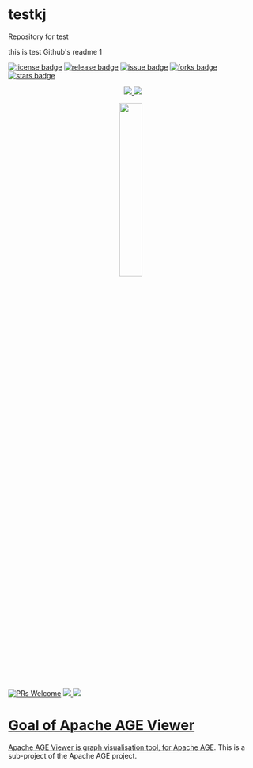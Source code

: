 # testkj
Repository for test

this is test Github's readme 1

[![license badge](https://img.shields.io/github/license/apache/age)](https://github.com/apache/age/blob/master/LICENSE)
[![release badge](https://img.shields.io/github/v/release/apache/age)](https://github.com/apache/age/releases)
[![issue badge](https://img.shields.io/github/issues/apache/age)](https://github.com/apache/age/issues)
[![forks badge](https://img.shields.io/github/forks/apache/age)](https://github.com/apache/age/network/members)
[![stars badge](https://img.shields.io/github/stars/apache/age)](https://github.com/apache/age/stargazers)
<p align="center">                                                                                                    
  <a href="https://github.com/apache/age/blob/master/LICENSE">
    <img src="https://img.shields.io/github/license/apache/age-viewer"/>
  </a>
 
  <a href="https://github.com/apache/age/stargazers">
    <img src="https://img.shields.io/github/stars/apache/age-viewer"/>
  </a>  
  
  </p>
  
<p align="center">
     <img src="https://age.apache.org/age-manual/master/_static/logo.png" width="30%" height="30%">
    &nbsp;
</P>


<p>
  
[![PRs Welcome](https://img.shields.io/badge/PRs-welcome-brightgreen.svg?style=flat-square)](http://makeapullrequest.com)
  <a href="https://github.com/apache/age/blob/master/LICENSE">
    <img src="https://img.shields.io/github/license/apache/age-viewer"/>
  <a href="https://github.com/apache/age/stargazers">
    <img src="https://img.shields.io/github/stars/apache/age-viewer"/>
</p>
  
# Goal of Apache AGE Viewer

Apache AGE Viewer is graph visualisation tool, for [Apache AGE](https://age.apache.org/#). 
This is a sub-project of the Apache AGE project.
